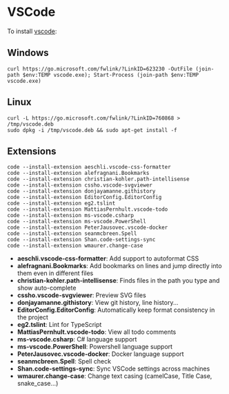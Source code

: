 # VSCode

To install [vscode](https://code.visualstudio.com/):

## Windows

```
curl https://go.microsoft.com/fwlink/?LinkID=623230 -OutFile (join-path $env:TEMP vscode.exe); Start-Process (join-path $env:TEMP vscode.exe)
```

## Linux

```
curl -L https://go.microsoft.com/fwlink/?LinkID=760868 > /tmp/vscode.deb
sudo dpkg -i /tmp/vscode.deb && sudo apt-get install -f
```

## Extensions

```
code --install-extension aeschli.vscode-css-formatter
code --install-extension alefragnani.Bookmarks
code --install-extension christian-kohler.path-intellisense
code --install-extension cssho.vscode-svgviewer
code --install-extension donjayamanne.githistory
code --install-extension EditorConfig.EditorConfig
code --install-extension eg2.tslint
code --install-extension MattiasPernhult.vscode-todo
code --install-extension ms-vscode.csharp
code --install-extension ms-vscode.PowerShell
code --install-extension PeterJausovec.vscode-docker
code --install-extension seanmcbreen.Spell
code --install-extension Shan.code-settings-sync
code --install-extension wmaurer.change-case
```

- **aeschli.vscode-css-formatter**: Add support to autoformat CSS
- **alefragnani.Bookmarks**: Add bookmarks on lines and jump directly into them even in different files
- **christian-kohler.path-intellisense**: Finds files in the path you type and show auto-complete
- **cssho.vscode-svgviewer**: Preview SVG files
- **donjayamanne.githistory**: View git history, line history...
- **EditorConfig.EditorConfig**: Automatically keep format consistency in the project
- **eg2.tslint**: Lint for TypeScript
- **MattiasPernhult.vscode-todo**: View all todo comments
- **ms-vscode.csharp**: C# language support
- **ms-vscode.PowerShell**: Powershell language support
- **PeterJausovec.vscode-docker**: Docker language support
- **seanmcbreen.Spell**: Spell check
- **Shan.code-settings-sync**: Sync VSCode settings across machines
- **wmaurer.change-case**: Change text casing (camelCase, Title Case, snake_case...)
